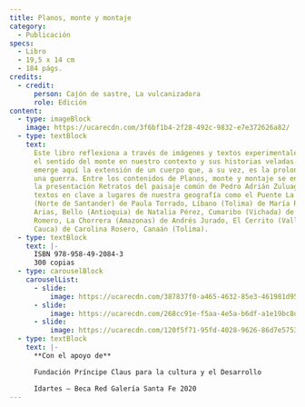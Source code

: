 ```yaml
---
title: Planos, monte y montaje
category:
  - Publicación
specs:
  - Libro
  - 19,5 x 14 cm
  - 184 págs.
credits:
  - credit:
      person: Cajón de sastre, La vulcanizadora
      role: Edición
content:
  - type: imageBlock
    image: https://ucarecdn.com/3f6bf1b4-2f28-492c-9832-e7e372626a82/
  - type: textBlock
    text:
      Este libro reflexiona a través de imágenes y textos experimentales sobre
      el sentido del monte en nuestro contexto y sus historias veladas. El monte
      emerge aquí la extensión de un cuerpo que, a su vez, es la prolongación de
      una guerra. Entre los contenidos de Planos, monte y montaje se encuentra
      la presentación Retratos del paisaje común de Pedro Adrián Zuluaga y
      textos en clave a lugares de nuestra geografía como el Puente La Unión
      (Norte de Santander) de Paula Torrado, Líbano (Tolima) de María Rojas
      Arias, Bello (Antioquia) de Natalia Pérez, Cumaribo (Vichada) de Katherine
      Romero, La Chorrera (Amazonas) de Andrés Jurado, El Cerrito (Valle del
      Cauca) de Carolina Rosero, Canaán (Tolima).
  - type: textBlock
    text: |-
      ISBN 978-958-49-2084-3
      300 copias
  - type: carouselBlock
    carouselList:
      - slide:
          image: https://ucarecdn.com/387837f0-a465-4632-85e3-461981d95697/
      - slide:
          image: https://ucarecdn.com/268cc91e-f5aa-4e5a-b6df-a1e19bc8d5de/
      - slide:
          image: https://ucarecdn.com/120f5f71-95fd-4028-9626-86d7e575344a/
  - type: textBlock
    text: |-
      **Con el apoyo de** 

      Fundación Príncipe Claus para la cultura y el Desarrollo

      Idartes – Beca Red Galería Santa Fe 2020
---
```

